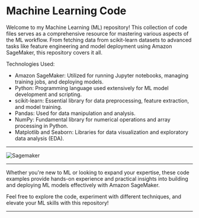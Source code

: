 # Machine Learning Code
Welcome to my Machine Learning (ML) repository! This collection of code files serves as a comprehensive resource for mastering various aspects of the ML workflow. From fetching data from scikit-learn datasets to advanced tasks like feature engineering and model deployment using Amazon SageMaker, this repository covers it all.

Technologies Used:
- Amazon SageMaker: Utilized for running Jupyter notebooks, managing training jobs, and deploying models.
- Python: Programming language used extensively for ML model development and scripting.
- scikit-learn: Essential library for data preprocessing, feature extraction, and model training.
- Pandas: Used for data manipulation and analysis.
- NumPy: Fundamental library for numerical operations and array processing in Python.
- Matplotlib and Seaborn: Libraries for data visualization and exploratory data analysis (EDA).

---

![Sagemaker](https://github.com/kevinndungu-source/Machine_Learning/assets/114335263/04040e20-c999-49cc-b9dd-bb24d544e3e6)

---

Whether you're new to ML or looking to expand your expertise, these code examples provide hands-on experience and practical insights into building and deploying ML models effectively with Amazon SageMaker.

Feel free to explore the code, experiment with different techniques, and elevate your ML skills with this repository!

---

